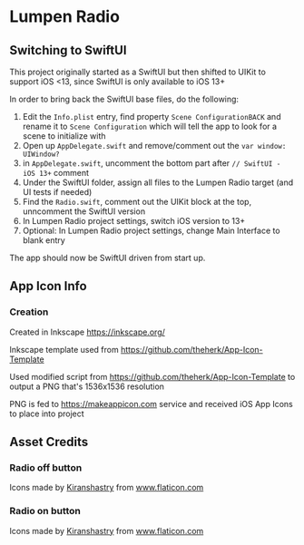 # Lumpen Radio

## Switching to SwiftUI
This project originally started as a SwiftUI but then shifted to UIKit to support iOS <13, since SwiftUI is only available to iOS 13+

In order to bring back the SwiftUI base files, do the following:

1. Edit the `Info.plist` entry, find property `Scene ConfigurationBACK` and rename it to `Scene Configuration` which will tell the app to look for a scene to initialize with
2. Open up `AppDelegate.swift` and remove/comment out the `var window: UIWindow?`
3. in `AppDelegate.swift`, uncomment the bottom part after `// SwiftUI - iOS 13+` comment
4. Under the SwiftUI folder, assign all files to the Lumpen Radio target (and UI tests if needed)
5. Find the `Radio.swift`, comment out the UIKit block at the top, unncomment the SwiftUI version 
5. In Lumpen Radio project settings, switch iOS version to 13+
6. Optional: In Lumpen Radio project settings, change Main Interface to blank entry

The app should now be SwiftUI driven from start up.

## App Icon Info

### Creation
Created in Inkscape https://inkscape.org/

Inkscape template used from https://github.com/theherk/App-Icon-Template

Used modified script from https://github.com/theherk/App-Icon-Template to output a PNG that's 1536x1536 resolution

PNG is fed to https://makeappicon.com service and received iOS App Icons to place into project


## Asset Credits

### Radio off button
<div>Icons made by <a href="https://www.flaticon.com/authors/kiranshastry" title="Kiranshastry">Kiranshastry</a> from <a href="https://www.flaticon.com/" title="Flaticon">www.flaticon.com</a></div>

### Radio on button
<div>Icons made by <a href="https://www.flaticon.com/authors/kiranshastry" title="Kiranshastry">Kiranshastry</a> from <a href="https://www.flaticon.com/" title="Flaticon">www.flaticon.com</a></div>
